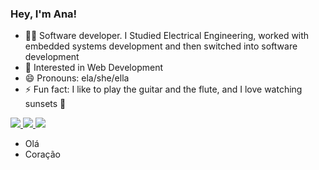 ### Hey, I'm Ana!

- 👩‍💻 Software developer. I Studied Electrical Engineering, worked with embedded systems development and then switched into software development
- 👀 Interested in Web Development
- 😄 Pronouns: ela/she/ella
- ⚡ Fun fact: I like to play the guitar and the flute, and I love watching sunsets 🌅 
<div>
  <a href="mailto:analuizasb2@gmail.com">
    <img src="https://img.shields.io/badge/-Gmail-%23333?style=for-the-badge&logo=gmail&logoColor=red" target="_blank">
  </a>
  <a href="https://www.linkedin.com/in/ana-luiza-braga-996868a3" target="blank">
    <img src="https://img.shields.io/badge/-LinkedIn-%230077B5?style=for-the-badge&logo=linkedin&logoColor=white" target="_blank">
  </a>
  <a href="https://instagram.com/analuizasb2" target="blank">
    <img src="https://img.shields.io/badge/-Instagram-%23E4405F?style=for-the-badge&logo=instagram&logoColor=white" target="_blank" />
  </a>
</div>


- Olá
- Coração
